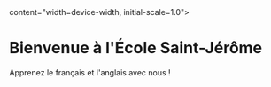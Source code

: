 <!DOCTYPE html>
<html lang="fr">
  <head>
    <meta charset="UTF"-8">
    <meta name="viewport"> content="width=device-width, initial-scale=1.0">
    <title>École Saint-Jérôme</title>
  </head>
  </body>
  <h1>Bienvenue à l'École Saint-Jérôme</h1>
  <p>Apprenez le français et l'anglais avec nous !</p>
</body>
</html>
